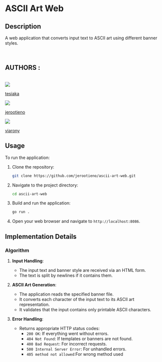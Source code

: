 # ASCII Art Web

## Description

A web application that converts input text to ASCII art using different banner styles.

</br>
  <section class="authors">
                <h1> AUTHORS :</h1> </br>
                <div class="contributor">
                    <img src="https://learn.zone01kisumu.ke/git/avatars/fb9713e670165fd5fc7536ccc10a6c8d?size=870">
                    <p><a href="https://learn.zone01kisumu.ke/git/tesiaka">tesiaka</a></p>
                </div>
                <div class="contributor">
                    <img src="https://learn.zone01kisumu.ke/git/avatars/27e7d22c36267615242d9bc4a275d831?size=870">
                    <p><a href="https://learn.zone01kisumu.ke/git/jerootieno">jerootieno</a></p>
                </div>
                <div class="contributor">
                    <img src="https://learn.zone01kisumu.ke/git/avatars/cf0006d1b23256772956a4629c7a25a1?size=870">
                    <p><a href="https://learn.zone01kisumu.ke/git/viarony">viarony</a></p>
                </div>
            </section>

## Usage

To run the application:

1. Clone the repository:
    ```sh
    git clone https://github.com/jerootieno/ascii-art-web.git
    ```
2. Navigate to the project directory:
    ```sh
    cd ascii-art-web
    ```
3. Build and run the application:
    ```sh
    go run .
    ```
4. Open your web browser and navigate to `http://localhost:8086`.

## Implementation Details

### Algorithm

1. **Input Handling**:
    - The input text and banner style are received via an HTML form.
    - The text is split by newlines if it contains them.

2. **ASCII Art Generation**:
    - The application reads the specified banner file.
    - It converts each character of the input text to its ASCII art representation.
    - It validates that the input contains only printable ASCII characters.

3. **Error Handling**:
    - Returns appropriate HTTP status codes:
        - `200 OK`: If everything went without errors.
        - `404 Not Found`: If templates or banners are not found.
        - `400 Bad Request`: For incorrect requests.
        - `500 Internal Server Error`: For unhandled errors.
        - `405 method not allowed`:For wrong method used
